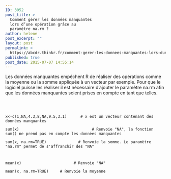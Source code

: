 ```yaml
---
ID: 3052
post_title: >
  Comment gérer les données manquantes
  lors d’une opération grâce au
  paramètre na.rm ?
author: helene
post_excerpt: ""
layout: post
permalink: >
  https://abcdr.thinkr.fr/comment-gerer-les-donnees-manquantes-lors-dune-operation-grace-au-parametre-na-rm/
published: true
post_date: 2015-07-07 14:55:14
---
```

<p>Les données manquantes empêchent R de réaliser des opérations comme la moyenne ou la somme appliquée à un vecteur par exemple. Pour que le logiciel puisse les réaliser il est nécessaire d’ajouter le paramètre na.rm afin que les données manquantes soient prises en compte en tant que telles.<br /><br /> <pre><code><br /><br />x&lt;-c(1,NA,4.3,8,NA,9.5,3.1)      # x est un vecteur contenant des données manquantes</p><p>sum(x)                                # Renvoie "NA", la fonction sum() ne prend pas en compte les données manquantes</p><p>sum(x, na.rm=TRUE)              # Renvoie la somme. Le paramètre "na.rm" permet de s'affranchir des "NA"</p><p> </p><p>mean(x)                       # Renvoie "NA"</p><p>mean(x, na.rm=TRUE)     # Renvoie la moyenne</p><p></pre> </p>